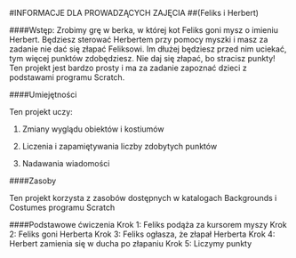 #INFORMACJE DLA PROWADZĄCYCH ZAJĘCIA
##(Feliks i Herbert)

####Wstęp:
Zrobimy grę w berka, w której kot Feliks goni mysz o imieniu Herbert. Będziesz sterować Herbertem przy pomocy myszki i masz za zadanie nie dać się złapać Feliksowi. Im dłużej będziesz przed nim uciekać, tym więcej punktów zdobędziesz. Nie daj się złapać, bo stracisz punkty! Ten projekt jest bardzo prosty i ma za zadanie zapoznać dzieci z podstawami programu Scratch.

####Umiejętności

Ten projekt uczy:

1. Zmiany wyglądu obiektów i kostiumów

2. Liczenia i zapamiętywania liczby zdobytych punktów

3. Nadawania wiadomości

####Zasoby

Ten projekt korzysta z zasobów dostępnych w katalogach Backgrounds i Costumes programu Scratch

####Podstawowe ćwiczenia
Krok 1: Feliks podąża za kursorem myszy
Krok 2: Feliks goni Herberta
Krok 3: Feliks ogłasza, że złapał Herberta
Krok 4: Herbert zamienia się w ducha po złapaniu
Krok 5: Liczymy punkty
